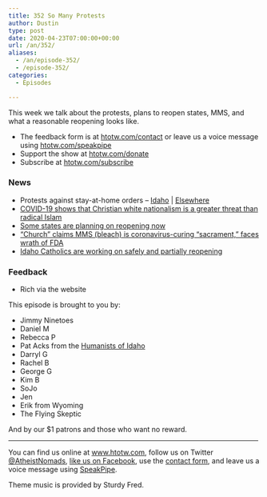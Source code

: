 ```yaml
---
title: 352 So Many Protests
author: Dustin
type: post
date: 2020-04-23T07:00:00+00:00
url: /an/352/
aliases:
  - /an/episode-352/
  - /episode-352/
categories:
  - Episodes

---
```

<div id="buzzsprout-player-10552757"></div><script src="https://www.buzzsprout.com/1983601/10552757-352-so-many-protests.js?container_id=buzzsprout-player-10552757&player=small" type="text/javascript" charset="utf-8"></script>

This week we talk about the protests, plans to reopen states, MMS, and what a reasonable reopening looks like.

<!--more-->

 * The feedback form is at [htotw.com/contact](https://htotw.com/contact) or leave us a voice message using <a href="https://htotw.com/speakpipe" target="_blank" rel="noopener noreferrer">htotw.com/speakpipe</a>
 * Support the show at <a href="https://htotw.com/donate" target="_blank" rel="noopener noreferrer">htotw.com/donate</a>
 * Subscribe at <a href="https://htotw.com/subscribe" target="_blank" rel="noopener noreferrer">htotw.com/subscribe</a>

### News

  * Protests against stay-at-home orders &#8211; [Idaho][1] | [Elsewhere][2]
  * [COVID-19 shows that Christian white nationalism is a greater threat than radical Islam][3]
  * [Some states are planning on reopening now][4]
  * [“Church” claims MMS (bleach) is coronavirus-curing “sacrament,” faces wrath of FDA][5]
  * [Idaho Catholics are working on safely and partially reopening][6]

### Feedback

  * Rich via the website

This episode is brought to you by:

  * Jimmy Ninetoes
  * Daniel M
  * Rebecca P
  * Pat Acks from the <a href="https://www.humanistsofidaho.org" target="_blank" rel="noopener noreferrer">Humanists of Idaho</a>
  * Darryl G
  * Rachel B
  * George G
  * Kim B
  * SoJo
  * Jen
  * Erik from Wyoming
  * The Flying Skeptic

And by our $1 patrons and those who want no reward.

<hr width="500" />

You can find us online at <a href="https://www.htotw.com/" target="_blank" rel="noopener noreferrer">www.htotw.com</a>, follow us on Twitter <a href="https://htotw.com/twitter" target="_blank" rel="noopener noreferrer">@AtheistNomads</a>, <a href="https://htotw.com/facebook" target="_blank" rel="noopener noreferrer">like us on Facebook</a>, use the [contact form](https://htotw.com/contact), and leave us a voice message using <a href="https://htotw.com/speakpipe" target="_blank" rel="noopener noreferrer">SpeakPipe</a>.

Theme music is provided by Sturdy Fred.

 [1]: https://www.ktvb.com/article/news/health/coronavirus/hundreds-defy-idahos-stay-at-home-order-at-capitol-protest/277-b92af5ce-e74d-4d78-9fd1-017400e5b467
 [2]: https://abcnews.go.com/US/residents-protest-coronavirus-stay-home-orders-states/story?id=70233220
 [3]: https://www.salon.com/2020/04/20/covid-19-shows-that-christian-white-nationalism-is-a-greater-threat-than-radical-islam_partner/
 [4]: https://www.cnn.com/2020/04/21/health/us-coronavirus-tuesday/index.html
 [5]: https://arstechnica.com/tech-policy/2020/04/church-of-bleach-ordered-to-stop-selling-bleach-as-covid-19-cure/
 [6]: https://www.ktvb.com/article/news/local/catholic-churches-in-idaho-prepare-to-partially-and-safely-reopen-during-the-coronavirus-pandemic/277-2211b838-439c-4acb-babc-5c290bd3fc02